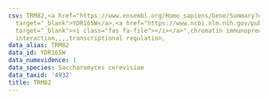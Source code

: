 ```yaml
---
csv: TRM82,<a href="https://www.ensembl.org/Homo_sapiens/Gene/Summary?db=core;g=YDR165W"
  target="_blank">YDR165W</a>,<a href="https://www.ncbi.nlm.nih.gov/pubmed/15343339"
  target="_blank"><i class="fas fa-file"></i></a>",chromatin immunoprecipitation assay,direct
  interaction,,,,transcriptional regulation,
data_alias: TRM82
data_id: YDR165W
data_numevidence: 1
data_species: Saccharomyces cerevisiae
data_taxid: '4932'
title: TRM82
---
```

